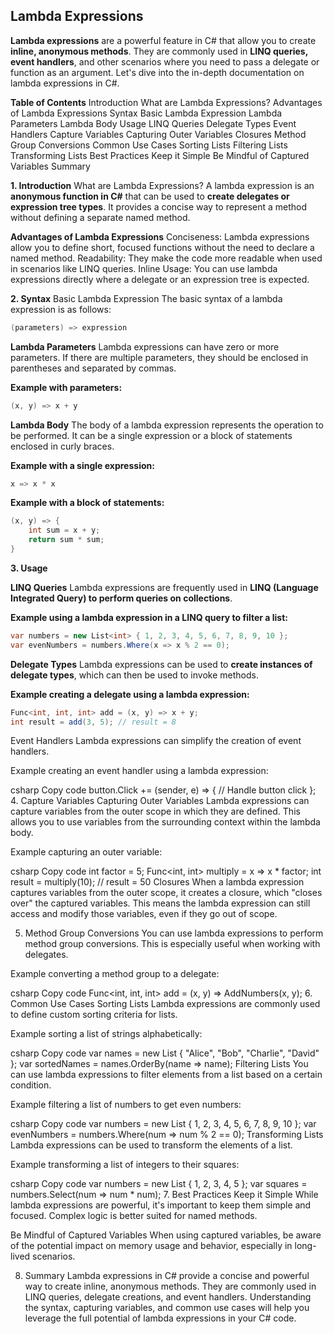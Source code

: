 ## Lambda Expressions

**Lambda expressions** are a powerful feature in C# that allow you to create **inline, anonymous methods**. They are commonly used in **LINQ queries, event handlers**, and other scenarios where you need to pass a delegate or function as an argument. Let's dive into the in-depth documentation on lambda expressions in C#.

**Table of Contents**
Introduction
What are Lambda Expressions?
Advantages of Lambda Expressions
Syntax
Basic Lambda Expression
Lambda Parameters
Lambda Body
Usage
LINQ Queries
Delegate Types
Event Handlers
Capture Variables
Capturing Outer Variables
Closures
Method Group Conversions
Common Use Cases
Sorting Lists
Filtering Lists
Transforming Lists
Best Practices
Keep it Simple
Be Mindful of Captured Variables
Summary

**1. Introduction**
What are Lambda Expressions?
A lambda expression is an **anonymous function in C#** that can be used to **create delegates or expression tree types**. It provides a concise way to represent a method without defining a separate named method.

**Advantages of Lambda Expressions**
Conciseness: Lambda expressions allow you to define short, focused functions without the need to declare a named method.
Readability: They make the code more readable when used in scenarios like LINQ queries.
Inline Usage: You can use lambda expressions directly where a delegate or an expression tree is expected.

**2. Syntax**
Basic Lambda Expression
The basic syntax of a lambda expression is as follows:

```csharp
(parameters) => expression
```
**Lambda Parameters**
Lambda expressions can have zero or more parameters. If there are multiple parameters, they should be enclosed in parentheses and separated by commas.

**Example with parameters:**

```csharp
(x, y) => x + y
```
**Lambda Body**
The body of a lambda expression represents the operation to be performed. It can be a single expression or a block of statements enclosed in curly braces.

**Example with a single expression:**

```csharp
x => x * x
```
**Example with a block of statements:**

```csharp
(x, y) => {
    int sum = x + y;
    return sum * sum;
}
```
**3. Usage**

**LINQ Queries**
Lambda expressions are frequently used in **LINQ (Language Integrated Query) to perform queries on collections**.

**Example using a lambda expression in a LINQ query to filter a list:**

```csharp
var numbers = new List<int> { 1, 2, 3, 4, 5, 6, 7, 8, 9, 10 };
var evenNumbers = numbers.Where(x => x % 2 == 0);
```
**Delegate Types**
Lambda expressions can be used to **create instances of delegate types**, which can then be used to invoke methods.

**Example creating a delegate using a lambda expression:**

```csharp
Func<int, int, int> add = (x, y) => x + y;
int result = add(3, 5); // result = 8
```
Event Handlers
Lambda expressions can simplify the creation of event handlers.

Example creating an event handler using a lambda expression:

csharp
Copy code
button.Click += (sender, e) => {
    // Handle button click
};
4. Capture Variables
Capturing Outer Variables
Lambda expressions can capture variables from the outer scope in which they are defined. This allows you to use variables from the surrounding context within the lambda body.

Example capturing an outer variable:

csharp
Copy code
int factor = 5;
Func<int, int> multiply = x => x * factor;
int result = multiply(10); // result = 50
Closures
When a lambda expression captures variables from the outer scope, it creates a closure, which "closes over" the captured variables. This means the lambda expression can still access and modify those variables, even if they go out of scope.

5. Method Group Conversions
You can use lambda expressions to perform method group conversions. This is especially useful when working with delegates.

Example converting a method group to a delegate:

csharp
Copy code
Func<int, int, int> add = (x, y) => AddNumbers(x, y);
6. Common Use Cases
Sorting Lists
Lambda expressions are commonly used to define custom sorting criteria for lists.

Example sorting a list of strings alphabetically:

csharp
Copy code
var names = new List<string> { "Alice", "Bob", "Charlie", "David" };
var sortedNames = names.OrderBy(name => name);
Filtering Lists
You can use lambda expressions to filter elements from a list based on a certain condition.

Example filtering a list of numbers to get even numbers:

csharp
Copy code
var numbers = new List<int> { 1, 2, 3, 4, 5, 6, 7, 8, 9, 10 };
var evenNumbers = numbers.Where(num => num % 2 == 0);
Transforming Lists
Lambda expressions can be used to transform the elements of a list.

Example transforming a list of integers to their squares:

csharp
Copy code
var numbers = new List<int> { 1, 2, 3, 4, 5 };
var squares = numbers.Select(num => num * num);
7. Best Practices
Keep it Simple
While lambda expressions are powerful, it's important to keep them simple and focused. Complex logic is better suited for named methods.

Be Mindful of Captured Variables
When using captured variables, be aware of the potential impact on memory usage and behavior, especially in long-lived scenarios.

8. Summary
Lambda expressions in C# provide a concise and powerful way to create inline, anonymous methods. They are commonly used in LINQ queries, delegate creations, and event handlers. Understanding the syntax, capturing variables, and common use cases will help you leverage the full potential of lambda expressions in your C# code.
